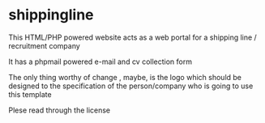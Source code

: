 # shippingline

This HTML/PHP powered website acts as a web portal for a shipping line / recruitment company

It has a phpmail powered  e-mail and cv collection form

The only thing worthy of change , maybe, is the logo which should be designed to the specification of the person/company who is going to use this template

Plese read through the license 
